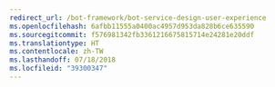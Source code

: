 ```yaml
---
redirect_url: /bot-framework/bot-service-design-user-experience
ms.openlocfilehash: 6afbb11555a0400ac4957d953da828b6ce635590
ms.sourcegitcommit: f576981342fb3361216675815714e24281e20ddf
ms.translationtype: HT
ms.contentlocale: zh-TW
ms.lasthandoff: 07/18/2018
ms.locfileid: "39300347"
---
```

